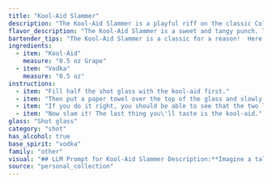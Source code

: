 ```yaml
---
title: "Kool-Aid Slammer"
description: "The Kool-Aid Slammer is a playful riff on the classic College Cocktail family, notorious for their simplicity and high-proof kick.  While its exact origin is murky, the Kool-Aid Slammer likely emerged in the 1980s, a testament to the enduring appeal of budget-friendly, high-energy drinks. "
flavor_description: "The Kool-Aid Slammer is a sweet and tangy punch. The Kool-Aid's familiar fruity flavor is amplified by the vodka, creating a playful, slightly tart base.  It's a nostalgic, light-hearted drink that's best enjoyed on a warm day with friends. The alcohol's presence is subtle but noticeable, making it a refreshing and easy-to-drink cocktail. "
bartender_tips: "The Kool-Aid Slammer is a classic for a reason!  Here's how to make it great: * Use good quality vodka, it makes a difference. * Chill the Kool-Aid and vodka beforehand for a refreshing drink. * Make it strong enough, but not too strong - a good 2:1 ratio of Kool-Aid to vodka is ideal. * Don't forget the ice! Keep it cold and don't overfill the glass.* You can rim the glass with sugar for a fun touch. "
ingredients:
  - item: "Kool-Aid"
    measure: "0.5 oz Grape"
  - item: "Vodka"
    measure: "0.5 oz"
instructions:
  - item: "Fill half the shot glass with the kool-aid first."
  - item: "Then put a paper towel over the top of the glass and slowly pour in the vodka."
  - item: "If you do it right, you should be able to see that the two liquids are separated, with the vodka on top."
  - item: "Now slam it! The last thing you\'ll taste is the kool-aid."
glass: "Shot glass"
category: "shot"
has_alcohol: true
base_spirit: "vodka"
family: "other"
visual: "## LLM Prompt for Kool-Aid Slammer Description:**Imagine a tall, frosty glass filled with a vibrant, [COLOR] Kool-Aid. The liquid is swirling slightly, a testament to the recent addition of a healthy pour of [BRAND] Vodka. Tiny ice crystals cling to the glass, forming a shimmering halo around the drink. The surface is adorned with a [DESCRIPTION OF GARNISH], adding a touch of playful whimsy to this classic childhood treat turned adult delight.****To make the prompt more specific, replace the bracketed information with:*** **COLOR:**  Choose a color that matches your imagined Kool-Aid flavor (e.g., red for cherry, purple for grape).* **BRAND:**  Choose a vodka brand (e.g., Smirnoff, Absolut). * **DESCRIPTION OF GARNISH:**  Think of a simple garnish that complements the Kool-Aid flavor (e.g., a cherry for cherry Kool-Aid, a lime wedge for lemon-lime). **This prompt will help the LLM generate a vivid and engaging description of the Kool-Aid Slammer cocktail.** "
source: "personal_collection"
---
```


